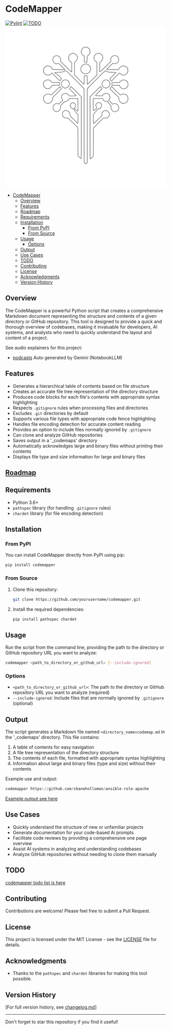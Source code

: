 # CodeMapper

[![Pylint](https://github.com/shaneholloman/codemapper/actions/workflows/pylint.yml/badge.svg)](https://github.com/shaneholloman/codemapper/actions/workflows/pylint.yml)
[![TODO](https://img.shields.io/badge/✔%20RoadMap-45-blue)](notes/todo.md)
![logo](codemapper-outlined.webp)

- [CodeMapper](#codemapper)
  - [Overview](#overview)
  - [Features](#features)
  - [Roadmap](#roadmap)
  - [Requirements](#requirements)
  - [Installation](#installation)
    - [From PyPI](#from-pypi)
    - [From Source](#from-source)
  - [Usage](#usage)
    - [Options](#options)
  - [Output](#output)
  - [Use Cases](#use-cases)
  - [TODO](#todo)
  - [Contributing](#contributing)
  - [License](#license)
  - [Acknowledgments](#acknowledgments)
  - [Version History](#version-history)

## Overview

The CodeMapper is a powerful Python script that creates a comprehensive Markdown document representing the structure and contents of a given directory or GitHub repository. This tool is designed to provide a quick and thorough overview of codebases, making it invaluable for developers, AI systems, and analysts who need to quickly understand the layout and content of a project.

See audio explainers for this project:

- [podcasts](audio) Auto generated by Gemini (NotebookLLM)

## Features

- Generates a hierarchical table of contents based on file structure
- Creates an accurate file tree representation of the directory structure
- Produces code blocks for each file's contents with appropriate syntax highlighting
- Respects `.gitignore` rules when processing files and directories
- Excludes `.git` directories by default
- Supports various file types with appropriate code fence highlighting
- Handles file encoding detection for accurate content reading
- Provides an option to include files normally ignored by `.gitignore`
- Can clone and analyze GitHub repositories
- Saves output in a '_codemaps' directory
- Automatically acknowledges large and binary files without printing their contents
- Displays file type and size information for large and binary files

## [Roadmap](./notes/todo.md)

## Requirements

- Python 3.6+
- `pathspec` library (for handling `.gitignore` rules)
- `chardet` library (for file encoding detection)

## Installation

### From PyPI

You can install CodeMapper directly from PyPI using pip:

```sh
pip install codemapper
```

### From Source

1. Clone this repository:

    ```sh
    git clone https://github.com/yourusername/codemapper.git
    ```

2. Install the required dependencies:

    ```sh
    pip install pathspec chardet
    ```

## Usage

Run the script from the command line, providing the path to the directory or GitHub repository URL you want to analyze:

```sh
codemapper <path_to_directory_or_github_url> [--include-ignored]
```

### Options

- `<path_to_directory_or_github_url>`: The path to the directory or GitHub repository URL you want to analyze (required)
- `--include-ignored`: Include files that are normally ignored by `.gitignore` (optional)

## Output

The script generates a Markdown file named `<directory_name>codemap.md` in the '_codemaps' directory. This file contains:

1. A table of contents for easy navigation
2. A file tree representation of the directory structure
3. The contents of each file, formatted with appropriate syntax highlighting
4. Information about large and binary files (type and size) without their contents

Example use and output:

```python
codemapper https://github.com/shaneholloman/ansible-role-apache
```

[Example output see here](_example/ansible-role-apache_codemap.md)

## Use Cases

- Quickly understand the structure of new or unfamiliar projects
- Generate documentation for your code-based Ai prompts
- Facilitate code reviews by providing a comprehensive one page overview
- Assist AI systems in analyzing and understanding codebases
- Analyze GitHub repositories without needing to clone them manually

## TODO

[codemapper todo list is here](./notes/todo.md)

## Contributing

Contributions are welcome! Please feel free to submit a Pull Request.

## License

This project is licensed under the MIT License - see the [LICENSE](LICENSE) file for details.

## Acknowledgments

- Thanks to the `pathspec` and `chardet` libraries for making this tool possible.

## Version History

[For full version history, see [changelog.md](changelog.md)]

---

Don't forget to star this repository if you find it useful!
